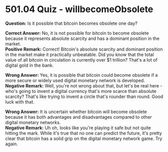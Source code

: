 # 501.04 Quiz - willbecomeObsolete

**Question:** Is it possible that bitcoin becomes obsolete one day?

**Correct Answer:** No, it is not possible for bitcoin to become obsolete because it represents absolute scarcity and has a dominant position in the market.\
**Positive Remark:** Correct! Bitcoin's absolute scarcity and dominant position in the market make it practically unbeatable. Did you know that the total value of all bitcoin in circulation is currently over $1 trillion? That's a lot of digital gold in the bank.

**Wrong Answer:** Yes, it is possible that bitcoin could become obsolete if a more secure or widely used digital monetary network is developed.\
**Negative Remark:** Well, you're not wrong about that, but let's be real here - who's going to invent a digital currency that's more scarce than absolute scarcity? That's like trying to invent a circle that's rounder than round. Good luck with that.

**Wrong Answer:** It is uncertain whether bitcoin will become obsolete because it has both advantages and disadvantages compared to other digital monetary networks.\
**Negative Remark:** Uh oh, looks like you're playing it safe but not quite hitting the mark. While it's true that no one can predict the future, it's pretty clear that bitcoin has a solid grip on the digital monetary network game. Try again.
